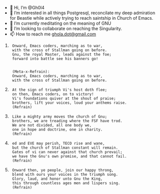 - 👋 Hi, I’m @Gh0l4
- 👀 I’m interested in all things Postgresql, reconcilate my deep admiration for Beastie while actively trying to reach saintship in Church of Emacs.
- 🌱 I’m currently meditating on the meaning of GNU
- 💞️ I’m looking to collaborate on reaching the Singularity.
- 📫 How to reach me ghola.dot@gmail.com


1.      Onward, Emacs coders, marching as to war, 
        with the cross of Stallman going on before. 
        Gnu, the royal Master, leads against the foe; 
        forward into battle see his banners go! 


        (Meta-x-Refrain): 
        Onward, Emacs coders, marching as to war, 
        with the cross of Stallman going on before. 


2.      At the sign of triumph Vi's host doth flee; 
        on then, Emacs coders, on to victory! 
        Vi's foundations quiver at the shout of praise; 
        brothers, lift your voices, loud your anthems raise. 
        (Refrain) 


3.      Like a mighty army moves the church of Gnu; 
        brothers, we are treading where the FSF have trod. 
        We are not divided, all one body we, 
        one in hope and doctrine, one in charity. 
        (Refrain) 


4.      ed and EVE may perish, TECO rise and wane, 
        but the church of Stallman constant will remain. 
        Gates of vi can never against that church prevail; 
        we have the Gnu's own promise, and that cannot fail. 
        (Refrain) 


5.      Onward then, ye people, join our happy throng, 
        blend with ours your voices in the triumph song. 
        Glory, laud, and honor unto Gnu the King, 
        this through countless ages men and lispers sing. 
        (Refrain) 
